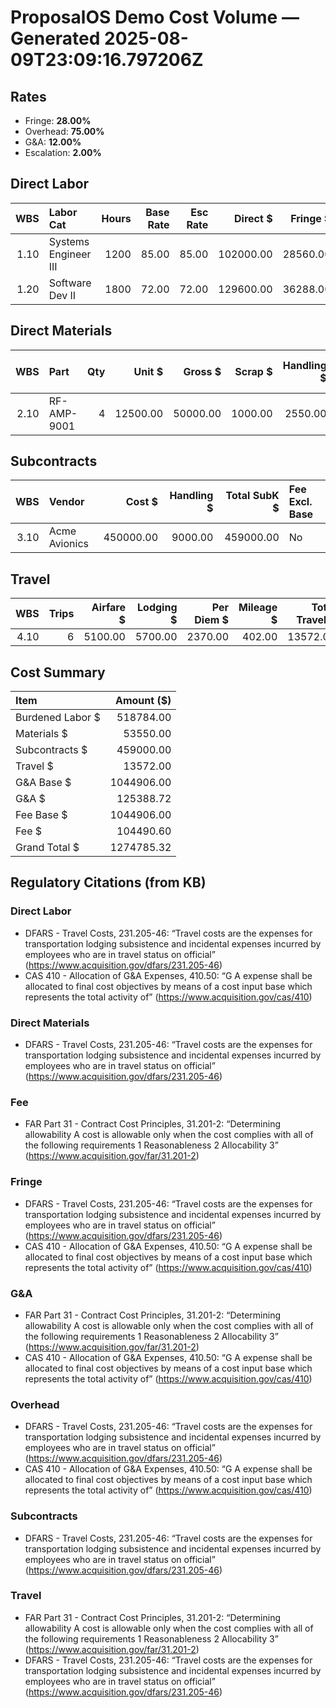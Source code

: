 # ProposalOS Demo Cost Volume — Generated 2025-08-09T23:09:16.797206Z

## Rates
- Fringe: **28.00%**  
- Overhead: **75.00%**  
- G&A: **12.00%**  
- Escalation: **2.00%**

## Direct Labor
|   WBS | Labor Cat            |   Hours |   Base Rate |   Esc Rate |   Direct $ |   Fringe $ |   Overhead $ |   Burdened Labor $ |
|------:|:---------------------|--------:|------------:|-----------:|-----------:|-----------:|-------------:|-------------------:|
|  1.10 | Systems Engineer III |    1200 |       85.00 |      85.00 |  102000.00 |   28560.00 |     97920.00 |          228480.00 |
|  1.20 | Software Dev II      |    1800 |       72.00 |      72.00 |  129600.00 |   36288.00 |    124416.00 |          290304.00 |

## Direct Materials
|   WBS | Part        |   Qty |   Unit $ |   Gross $ |   Scrap $ |   Handling $ |   Total Material $ |
|------:|:------------|------:|---------:|----------:|----------:|-------------:|-------------------:|
|  2.10 | RF-AMP-9001 |     4 | 12500.00 |  50000.00 |   1000.00 |      2550.00 |           53550.00 |

## Subcontracts
|   WBS | Vendor        |    Cost $ |   Handling $ |   Total SubK $ | Fee Excl. Base   |
|------:|:--------------|----------:|-------------:|---------------:|:-----------------|
|  3.10 | Acme Avionics | 450000.00 |      9000.00 |      459000.00 | No               |

## Travel
|   WBS |   Trips |   Airfare $ |   Lodging $ |   Per Diem $ |   Mileage $ |   Total Travel $ |
|------:|--------:|------------:|------------:|-------------:|------------:|-----------------:|
|  4.10 |       6 |     5100.00 |     5700.00 |      2370.00 |      402.00 |         13572.00 |

## Cost Summary
| Item             |   Amount ($) |
|:-----------------|-------------:|
| Burdened Labor $ |    518784.00 |
| Materials $      |     53550.00 |
| Subcontracts $   |    459000.00 |
| Travel $         |     13572.00 |
| G&A Base $       |   1044906.00 |
| G&A $            |    125388.72 |
| Fee Base $       |   1044906.00 |
| Fee $            |    104490.60 |
| Grand Total $    |   1274785.32 |

## Regulatory Citations (from KB)
### Direct Labor
- DFARS - Travel Costs, 231.205-46: “Travel costs are the expenses for transportation lodging subsistence and incidental expenses incurred by employees who are in travel status on official” (https://www.acquisition.gov/dfars/231.205-46)
- CAS 410 - Allocation of G&A Expenses, 410.50: “G A expense shall be allocated to final cost objectives by means of a cost input base which represents the total activity of” (https://www.acquisition.gov/cas/410)
### Direct Materials
- DFARS - Travel Costs, 231.205-46: “Travel costs are the expenses for transportation lodging subsistence and incidental expenses incurred by employees who are in travel status on official” (https://www.acquisition.gov/dfars/231.205-46)
### Fee
- FAR Part 31 - Contract Cost Principles, 31.201-2: “Determining allowability A cost is allowable only when the cost complies with all of the following requirements 1 Reasonableness 2 Allocability 3” (https://www.acquisition.gov/far/31.201-2)
### Fringe
- DFARS - Travel Costs, 231.205-46: “Travel costs are the expenses for transportation lodging subsistence and incidental expenses incurred by employees who are in travel status on official” (https://www.acquisition.gov/dfars/231.205-46)
- CAS 410 - Allocation of G&A Expenses, 410.50: “G A expense shall be allocated to final cost objectives by means of a cost input base which represents the total activity of” (https://www.acquisition.gov/cas/410)
### G&A
- FAR Part 31 - Contract Cost Principles, 31.201-2: “Determining allowability A cost is allowable only when the cost complies with all of the following requirements 1 Reasonableness 2 Allocability 3” (https://www.acquisition.gov/far/31.201-2)
- CAS 410 - Allocation of G&A Expenses, 410.50: “G A expense shall be allocated to final cost objectives by means of a cost input base which represents the total activity of” (https://www.acquisition.gov/cas/410)
### Overhead
- DFARS - Travel Costs, 231.205-46: “Travel costs are the expenses for transportation lodging subsistence and incidental expenses incurred by employees who are in travel status on official” (https://www.acquisition.gov/dfars/231.205-46)
- CAS 410 - Allocation of G&A Expenses, 410.50: “G A expense shall be allocated to final cost objectives by means of a cost input base which represents the total activity of” (https://www.acquisition.gov/cas/410)
### Subcontracts
- DFARS - Travel Costs, 231.205-46: “Travel costs are the expenses for transportation lodging subsistence and incidental expenses incurred by employees who are in travel status on official” (https://www.acquisition.gov/dfars/231.205-46)
### Travel
- FAR Part 31 - Contract Cost Principles, 31.201-2: “Determining allowability A cost is allowable only when the cost complies with all of the following requirements 1 Reasonableness 2 Allocability 3” (https://www.acquisition.gov/far/31.201-2)
- DFARS - Travel Costs, 231.205-46: “Travel costs are the expenses for transportation lodging subsistence and incidental expenses incurred by employees who are in travel status on official” (https://www.acquisition.gov/dfars/231.205-46)